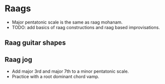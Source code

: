 # Raags

- Major pentatonic scale is the same as raag mohanam.
- TODO: add basics of raag constructions and raag based improvisations.

## Raag guitar shapes

## Raag jog

- Add major 3rd and major 7th to a minor pentatonic scale.
- Practice with a root dominant chord vamp.
